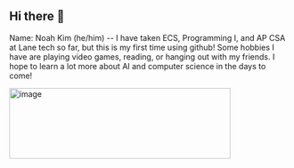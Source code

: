 ## Hi there 👋
Name: Noah Kim (he/him) -- 
I have taken ECS, Programming I, and AP CSA at Lane tech so far, but this is my first time using github! Some hobbies I have are playing video games, reading, or hanging out with my friends. I hope to learn a lot more about AI and computer science in the days to come!


<img width="397" height="127" alt="image" src="https://github.com/user-attachments/assets/ef4a2d14-a11a-4099-aa3c-0b425d0fbf6b" />


<!--
**NoahK101424/NoahK101424** is a ✨ _special_ ✨ repository because its `README.md` (this file) appears on your GitHub profile.

Here are some ideas to get you started:

- 🔭 I’m currently working on ...
- 🌱 I’m currently learning ...
- 👯 I’m looking to collaborate on ...
- 🤔 I’m looking for help with ...
- 💬 Ask me about ...
- 📫 How to reach me: ...
- 😄 Pronouns: ...
- ⚡ Fun fact: ...
-->
